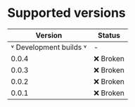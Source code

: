 # Supported versions

| Version | Status   |
|---------|----------|
| ˅ Development builds ˅  | - |
| 0.0.4  | ❌ Broken |
| 0.0.3  | ❌ Broken |
| 0.0.2  | ❌ Broken |
| 0.0.1  | ❌ Broken |
